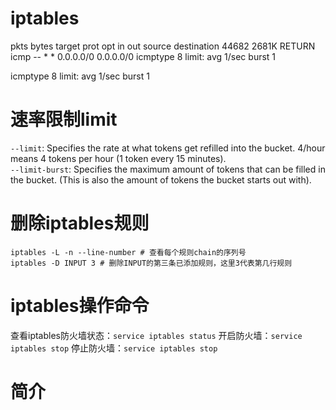 # iptables
 pkts bytes target     prot opt in     out     source               destination
44682 2681K RETURN     icmp --  *      *       0.0.0.0/0            0.0.0.0/0            icmptype 8 limit: avg 1/sec burst 1

icmptype 8 limit: avg 1/sec burst 1

# 速率限制limit
`--limit`: Specifies the rate at what tokens get refilled into the bucket. 4/hour means 4 tokens per hour (1 token every 15 minutes).  
`--limit-burst`: Specifies the maximum amount of tokens that can be filled in the bucket. (This is also the amount of tokens the bucket starts out with).

# 删除iptables规则
```shell
iptables -L -n --line-number # 查看每个规则chain的序列号
iptables -D INPUT 3 # 删除INPUT的第三条已添加规则，这里3代表第几行规则
```

# iptables操作命令
查看iptables防火墙状态：`service iptables status`
开启防火墙：`service iptables stop`
停止防火墙：`service iptables stop`

# 简介
